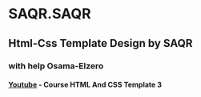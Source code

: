 # SAQR.SAQR
## Html-Css Template Design by SAQR
### with help Osama-Elzero
#### [Youtube](https://www.youtube.com/playlist?list=PLDoPjvoNmBAxuCSp2_-9LurPqRVwketnc) - Course HTML And CSS Template 3
